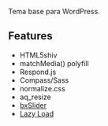 Tema base para WordPress.

## Features ##

* HTML5shiv
* matchMedia() polyfill
* Respond.js
* Compass/Sass
* normalize.css
* aq_resize
* [bxSlider](http://bxslider.com/)
* [Lazy Load](http://www.appelsiini.net/projects/lazyload)
